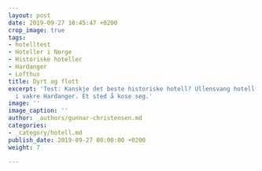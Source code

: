 ```yaml
---
layout: post
date: 2019-09-27 10:45:47 +0200
crop_image: true
tags:
- hotelltest
- Hoteller i Norge
- Historiske hoteller
- Hardanger
- Lofthus
title: Dyrt og flott
excerpt: 'Test: Kanskje det beste historiske hotell? Ullensvang hotell på Lofthus
  i vakre Hardanger. Et sted å kose seg.'
image: ''
image_caption: ''
author: _authors/gunnar-christensen.md
categories:
- _category/hotell.md
publish_date: 2019-09-27 00:00:00 +0200
weight: 7

---
```

